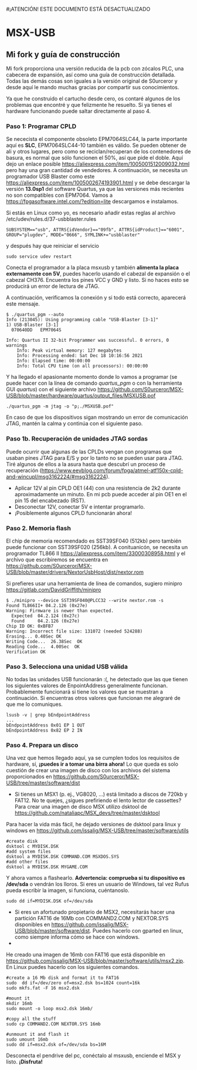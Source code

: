 #¡ATENCIÓN! ESTE DOCUMENTO ESTÁ DESACTUALIZADO

# MSX-USB
## Mi fork y guía de construcción
Mi fork proporciona una versión reducida de la pcb con zócalos PLC, una cabecera de expansión, así como una guía de construcción detallada. Todas las demás cosas son iguales a la versión original de S0urceror y desde aquí le mando muchas gracias por compartir sus conocimientos.

Ya que he construido el cartucho desde cero, os contaré algunos de los problemas que encontré y que felizmente he resuelto.
Si ya tienes el hardware funcionando puede saltar directamente al paso 4.

### Paso 1: Programar CPLD
Se nececista el componente obsoleto EPM7064SLC44, la parte importante aquí es **SLC**, EPM7064SLC44-10 también es válido. Se pueden obtener de ali y otros lugares, pero como se reciclan/recuperan de los contenedores de basura, es normal que sólo funcionen el 50%, así que pide el doble. Aquí dejo un enlace posible https://aliexpress.com/item/1005001512009032.html pero hay una gran cantidad de vendedores.
A continuación, se necesita un programador USB Blaster como este https://aliexpress.com/item/1005002674193901.html y se debe descargar la versión **13.0sp1** del software Quartus, ya que las versiones más recientes no son compatibles con EPM7064. Vamos a https://fpgasoftware.intel.com/?edition=lite descargamos e instalamos.

Si estás en Linux como yo, es necesario añadir estas reglas al archivo /etc/udev/rules.d/37-usbblaster.rules
```
SUBSYSTEM=="usb", ATTRS{idVendor}=="09fb", ATTRS{idProduct}=="6001", GROUP="plugdev", MODE="0666", SYMLINK+="usbblaster" 
```
y después hay que reiniciar el servicio
```
sudo service udev restart 
```

Conecta el programador a la placa msxusb y también **alimenta la placa externamente con 5V**, puedes hacerlo usando el cabezal de expansión o el cabezal CH376. Encuentra los pines VCC y GND y listo. Si no haces esto se producirá un error de lectura de JTAG.

A continuación, verificamos la conexión y si todo está correcto, aparecerá este mensaje.
```
$ ./quartus_pgm --auto
Info (213045): Using programming cable "USB-Blaster [3-1]"
1) USB-Blaster [3-1]
  070640DD   EPM7064S

Info: Quartus II 32-bit Programmer was successful. 0 errors, 0 warnings
    Info: Peak virtual memory: 127 megabytes
    Info: Processing ended: Sat Dec 18 10:16:56 2021
    Info: Elapsed time: 00:00:00
    Info: Total CPU time (on all processors): 00:00:00
```

Y ha llegado el apasionante momento donde lo vamos a programar (se puede hacer con la línea de comando *quartus_pgm* o con la herramienta GUI *quartus*)
con el siguiente archivo https://github.com/S0urceror/MSX-USB/blob/master/hardware/quartus/output_files/MSXUSB.pof
```
./quartus_pgm -m jtag -o "p;./MSXUSB.pof"
```

En caso de que los dispositivos sigan mostrando un error de comunicación JTAG, mantén la calma y continúa con el siguiente paso.

### Paso 1b. Recuperación de unidades JTAG sordas
Puede ocurrir que algunas de las CPLDs vengan con programas que usaban pines JTAG para E/S y por lo tanto no se pueden usar para JTAG. Tiré algunos de ellos a la asura hasta que descubrí un proceso de recuperación (https://www.eevblog.com/forum/fpga/atmel-atf150x-cpld-and-wincupl/msg3162224/#msg3162224).
- Aplicar 12V al pin CPLD OE1 (44) con una resistencia de 2k2 durante aproximadamente un minuto. En mi pcb puede acceder al pin OE1 en el pin 15 del encabezado (RST).
- Desconectar 12V, conectar 5V e intentar programarlo.
- ¡Posiblemente algunos CPLD funcionarán ahora!

### Paso 2. Memoria flash
El chip de memoria recomendado es SST39SF040 (512kb) pero también puede funcionar con SST39SF020 (256kb). A conituanicón, se necesita un programador TL866 II https://aliexpress.com/item/33000308958.html y el archivo que escribiremos se encuentra en  https://github.com/S0urceror/MSX-USB/blob/master/drivers/NextorUsbHost/dist/nextor.rom

Si prefieres usar una herramienta de línea de comandos, sugiero minipro https://gitlab.com/DavidGriffith/minipro

```
$ ./minipro --device SST39SF040@PLCC32 --write nextor.rom -s
Found TL866II+ 04.2.126 (0x27e)
Warning: Firmware is newer than expected.
  Expected  04.2.124 (0x27c)
  Found     04.2.126 (0x27e)
Chip ID OK: 0xBFB7
Warning: Incorrect file size: 131072 (needed 524288)
Erasing... 0.40Sec OK
Writing Code...  26.38Sec  OK
Reading Code...  4.00Sec  OK
Verification OK

```

### Paso 3. Selecciona una unidad USB válida
No todas las unidades USB funcionarán :(, he detectado que las que tienen los siguientes valores de EnpointAddress generalmente funcionan. Probablemente funcionará si tiene los valores que se muestran a continuación. Si encuentras otros valores que funcionan me alegraré de que me lo comuniques.
```
lsusb -v | grep bEndpointAddress
...
bEndpointAddress 0x01 EP 1 OUT
bEndpointAddress 0x82 EP 2 IN 
```

### Paso 4. Prepara un disco
Una vez que hemos llegado aquí, ya se cumplen todos los requisitos de hardware, sí, **¡puedes ir a tomar una birra ahora!**
Lo que queda es solo cuestión de crear una imagen de disco con los archivos del sistema proporcionados en https://github.com/S0urceror/MSX-USB/tree/master/software/dist

- Si tienes un MSX1 (p. ej., VG8020, ...) está limitado a discos de 720kb y FAT12. No te quejes, ¿sigues prefiriendo el lento lector de cassettes?
Para crear una imagen de disco MSX utilizo dsktool de https://github.com/nataliapc/MSX_devs/tree/master/dsktool

Para hacer la vida más fácil, he dejado versiones de dsktool para linux y windows en https://github.com/issalig/MSX-USB/tree/master/software/utils

```
#create disk
dsktool c MYDISK.DSK
#add system files
dsktool a MYDISK.DSK COMMAND.COM MSXDOS.SYS
#add other files
dsktool a MYDISK.DSK MYGAME.COM
```

Y ahora vamos a flashearlo. **Advertencia: comprueba si tu dispositivo es /dev/sda** o vendrán los lloros. Si eres un usuario de Windows, tal vez Rufus pueda escribir la imagen, si funciona, cuéntanoslo.


```
sudo dd if=MYDISK.DSK of=/dev/sda
```

- Si eres un afortunado propietario de MSX2, necesitarás hacer una partición FAT16 de 16Mb con COMMAND2.COM y NEXTOR.SYS disponibles en https://github.com/issalig/MSX-USB/blob/master/software/dist. Puedes hacerlo con gparted en linux, como siempre informa cómo se hace con windows.
- 

He creado una imagen de 16mb con FAT16 que está disponible en https://github.com/issalig/MSX-USB/blob/master/software/utils/msx2.zip. En Linux puedes hacerlo con los siguientes comandos.
```
#create a 16 Mb disk and format it to FAT16
sudo  dd if=/dev/zero of=msx2.dsk bs=1024 count=16k
sudo mkfs.fat -F 16 msx2.dsk

#mount it
mkdir 16mb 
sudo mount -o loop msx2.dsk 16mb/

#copy all the stuff
sudo cp COMMAND2.COM NEXTOR.SYS 16mb

#unmount it and flash it
sudo umount 16mb
sudo dd if=msx2.dsk of=/dev/sda bs=16M
```

Desconecta el pendrive del pc, conéctalo al msxusb, enciende el MSX y listo. 
**¡Disfruta!** 
